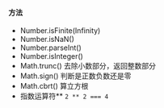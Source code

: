 #### 方法  
- Number.isFinite(Infinity)  
- Number.isNaN()  
- Number.parseInt()  
- Number.isInteger()  
- Math.trunc() 去除小数部分，返回整数部分    
- Math.sign() 判断是正数负数还是零   
- Math.cbrt() 算立方根  
- 指数运算符** ```2 ** 2 === 4```